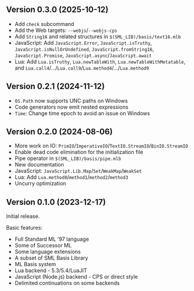## Version 0.3.0 (2025-10-12)

* Add `check` subcommand
* Add the Web targets: `--webjs`/`--webjs-cps`
* Add `String16` and related structures in `$(SML_LIB)/basis/text16.mlb`
* JavaScript: Add `JavaScript.Error`, `JavaScript.isTruthy`, `JavaScript.isNullOrUndefined`, `JavaScript.fromString16`, `JavaScript.Promise`, `JavaScript.async`/`JavaScript.await`
* Lua: Add `Lua.isTruthy`, `Lua.newTableWith`, `Lua.newTableWithMetatable`, and `Lua.call4`/.../`Lua.call9`/`Lua.method4`/.../`Lua.method9`

## Version 0.2.1 (2024-11-12)

* `OS.Path` now supports UNC paths on Windows
* Code generators now emit nested expressions
* `Time`: Change time epoch to avoid an issue on Windows

## Version 0.2.0 (2024-08-06)

* More work on IO: `PrimIO`/`ImperativeIO`/`TextIO.StreamIO`/`BinIO.StreamIO`
* Enable dead code elimination for the initialization file
* Pipe operator in `$(SML_LIB)/basis/pipe.mlb`
* New documentation
* JavaScript: `JavaScript.Lib.Map`/`Set`/`WeakMap`/`WeakSet`
* Lua: Add `Lua.method0`/`method1`/`method2`/`method3`
* Uncurry optimization

## Version 0.1.0 (2023-12-17)

Initial release.

Basic features:

* Full Standard ML '97 language
* Some of Successor ML
* Some language extensions
* A subset of SML Basis Library
* ML Basis system
* Lua backend - 5.3/5.4/LuaJIT
* JavaScript (Node.js) backend - CPS or direct style
* Delimited continuations on some backends
